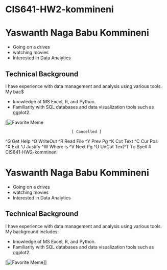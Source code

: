 # CIS641-HW2-kommineni
# Yaswanth Naga Babu Kommineni

- Going on a drives
- watching movies
- Interested in Data Analytics

## Technical Background

I have experience with data management and analysis using various tools. My bac$
- knowledge of MS Excel, R, and Python.
- Familiarity with SQL databases and data visualization tools such as ggplot2.

[![Favorite Meme](https://images.theconversation.com/files/38926/original/5cwx89t4-1389586191.jpg?ixlib=rb-4.1.0&q=45&auto=format&w=926&fit=clip)






                                 [ Cancelled ]                                  
^G Get Help  ^O WriteOut  ^R Read File ^Y Prev Pg   ^K Cut Text  ^C Cur Pos   
^X Exit      ^J Justify   ^W Where is  ^V Next Pg   ^U UnCut Text^T To Spell # CIS641-HW2-kommineni
# Yaswanth Naga Babu Kommineni

- Going on a drives
- watching movies
- Interested in Data Analytics 

## Technical Background

I have experience with data management and analysis using various tools. My background includes:
- knowledge of MS Excel, R, and Python.
- Familiarity with SQL databases and data visualization tools such as ggplot2.

[![Favorite Meme](https://www.google.com/url?sa=i&url=https%3A%2F%2Fwww.delicious.com.au%2Ffood-files%2Fgallery%2F27-of-the-funniest-food-memes%2Frp8qaoht&psig=AOvVaw11-uaC20W-6aFi8oZZpuSg&ust=1726270743975000&source=images&cd=vfe&opi=89978449&ved=0CBEQjRxqFwoTCJibhOrJvogDFQAAAAAdAAAAABAE)]]



